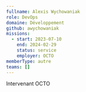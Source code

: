 ```yaml
---
fullname: Alexis Wychowaniak
role: DevOps
domaine: Développement
github: awychowaniak
missions:
  - start: 2023-07-10
    end: 2024-02-29
    status: service
    employer: OCTO
memberType: autre
teams: []
---
```

Intervenant OCTO
